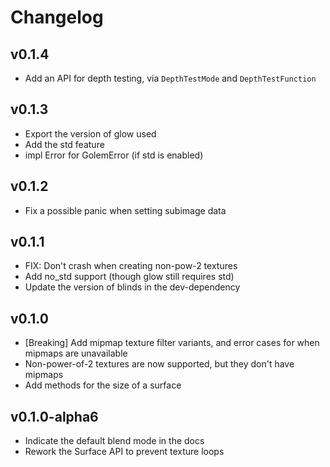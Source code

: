 # Changelog

## v0.1.4
- Add an API for depth testing, via `DepthTestMode` and `DepthTestFunction`

## v0.1.3
- Export the version of glow used
- Add the std feature
- impl Error for GolemError (if std is enabled)

## v0.1.2
- Fix a possible panic when setting subimage data

## v0.1.1
- FIX: Don't crash when creating non-pow-2 textures
- Add no_std support (though glow still requires std)
- Update the version of blinds in the dev-dependency

## v0.1.0
- [Breaking] Add mipmap texture filter variants, and error cases for when mipmaps are unavailable
- Non-power-of-2 textures are now supported, but they don't have mipmaps
- Add methods for the size of a surface

## v0.1.0-alpha6
- Indicate the default blend mode in the docs
- Rework the Surface API to prevent texture loops
